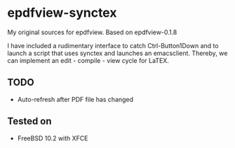 # epdfview-synctex
My original sources for epdfview. Based on epdfview-0.1.8

I have included a rudimentary interface to catch Ctrl-Button1Down and to launch a script that uses synctex and launches an emacsclient. Thereby, we can implement an edit - compile - view cycle for LaTEX.

## TODO
- Auto-refresh after PDF file has changed

## Tested on 
- FreeBSD 10.2 with XFCE
